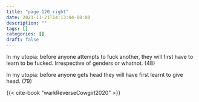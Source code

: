 ```yaml
---
title: "page 120 right"
date: 2021-11-21T14:13:04-08:00
description: ""
tags: []
categories: []
draft: false
---
```

In my utopia: before anyone attempts to fuck another, they will first have to learn to be fucked. Irrespective of genders or whatnot. (48)

In my utopia: before anyone gets head they will have first learnt to give head. (79)

{{< cite-book "warkReverseCowgirl2020" >}}


